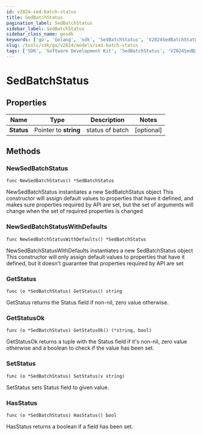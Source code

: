 ```yaml
---
id: v2024-sed-batch-status
title: SedBatchStatus
pagination_label: SedBatchStatus
sidebar_label: SedBatchStatus
sidebar_class_name: gosdk
keywords: ['go', 'Golang', 'sdk', 'SedBatchStatus', 'V2024SedBatchStatus'] 
slug: /tools/sdk/go/v2024/models/sed-batch-status
tags: ['SDK', 'Software Development Kit', 'SedBatchStatus', 'V2024SedBatchStatus']
---
```


# SedBatchStatus

## Properties

Name | Type | Description | Notes
------------ | ------------- | ------------- | -------------
**Status** | Pointer to **string** | status of batch | [optional] 

## Methods

### NewSedBatchStatus

`func NewSedBatchStatus() *SedBatchStatus`

NewSedBatchStatus instantiates a new SedBatchStatus object
This constructor will assign default values to properties that have it defined,
and makes sure properties required by API are set, but the set of arguments
will change when the set of required properties is changed

### NewSedBatchStatusWithDefaults

`func NewSedBatchStatusWithDefaults() *SedBatchStatus`

NewSedBatchStatusWithDefaults instantiates a new SedBatchStatus object
This constructor will only assign default values to properties that have it defined,
but it doesn't guarantee that properties required by API are set

### GetStatus

`func (o *SedBatchStatus) GetStatus() string`

GetStatus returns the Status field if non-nil, zero value otherwise.

### GetStatusOk

`func (o *SedBatchStatus) GetStatusOk() (*string, bool)`

GetStatusOk returns a tuple with the Status field if it's non-nil, zero value otherwise
and a boolean to check if the value has been set.

### SetStatus

`func (o *SedBatchStatus) SetStatus(v string)`

SetStatus sets Status field to given value.

### HasStatus

`func (o *SedBatchStatus) HasStatus() bool`

HasStatus returns a boolean if a field has been set.


